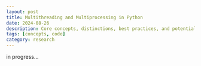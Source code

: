 ```yaml
---
layout: post
title: Multithreading and Multiprocessing in Python
date: 2024-08-26
description: Core concepts, distinctions, best practices, and potential implementations
tags: [concepts, code]
category: research
---
```


in progress...
